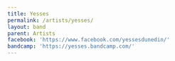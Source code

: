 ```yaml
---
title: Yesses
permalink: /artists/yesses/
layout: band
parent: Artists
facebook: 'https://www.facebook.com/yessesdunedin/'
bandcamp: 'https://yesses.bandcamp.com/'
---
```

